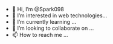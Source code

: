 - 👋 Hi, I’m @Spark098
- 👀 I’m interested in web technologies...
- 🌱 I’m currently learning ...
- 💞️ I’m looking to collaborate on ...
- 📫 How to reach me ...

<!---
Spark098/Spark098 is a ✨ special ✨ repository because its `README.md` (this file) appears on your GitHub profile.
You can click the Preview link to take a look at your changes.
--->

